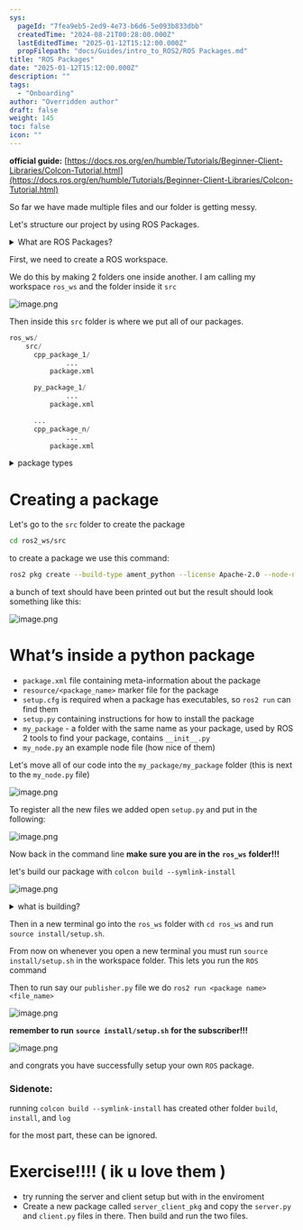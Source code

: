 ```yaml
---
sys:
  pageId: "7fea9eb5-2ed9-4e73-b6d6-5e093b833dbb"
  createdTime: "2024-08-21T00:28:00.000Z"
  lastEditedTime: "2025-01-12T15:12:00.000Z"
  propFilepath: "docs/Guides/intro_to_ROS2/ROS Packages.md"
title: "ROS Packages"
date: "2025-01-12T15:12:00.000Z"
description: ""
tags:
  - "Onboarding"
author: "Overridden author"
draft: false
weight: 145
toc: false
icon: ""
---
```


**official guide:** [https://docs.ros.org/en/humble/Tutorials/Beginner-Client-Libraries/Colcon-Tutorial.html](https://docs.ros.org/en/humble/Tutorials/Beginner-Client-Libraries/Colcon-Tutorial.html)

So far we have made multiple files and our folder is getting messy.

Let's structure our project by using ROS Packages.

<details>

<summary>What are ROS Packages?</summary>

ROS Packages are, as the name implies, packages of code that are highly sharable between ROS developers.

They consist of a folder, `package.xml` file, and source code

```python
      cpp_package_1/
		      ... imagine much code files here ..
          package.xml
```

</details>

First, we need to create a ROS workspace.

We do this by making 2 folders one inside another. I am calling my workspace `ros_ws` and the folder inside it `src`

![image.png](https://prod-files-secure.s3.us-west-2.amazonaws.com/d518164a-d88e-44d1-a4ee-3adb3bd8bce0/70706947-fd18-4537-a67b-e12946812d31/image.png?X-Amz-Algorithm=AWS4-HMAC-SHA256&X-Amz-Content-Sha256=UNSIGNED-PAYLOAD&X-Amz-Credential=ASIAZI2LB466ZH7AZXHB%2F20250603%2Fus-west-2%2Fs3%2Faws4_request&X-Amz-Date=20250603T190723Z&X-Amz-Expires=3600&X-Amz-Security-Token=IQoJb3JpZ2luX2VjEEMaCXVzLXdlc3QtMiJGMEQCIBilJdfS5i%2FEVm%2BnNUBJp2WJR%2BGFKWs0syMkBrKH5kZ9AiB3GdVkPGfavkLBICnXjPy5ZEuE%2BllvYZI2f8uf%2FLj9xCr%2FAwgcEAAaDDYzNzQyMzE4MzgwNSIMqYe4gcY1x2mhV%2B2qKtwDrVKTUiZnSexBYSJlyMbJj5G%2FBZJF%2FO5MjWIcM%2BVbRumA6QbDGMzDbEzcDL3c%2FtOTWejgRFqrc5FzjWlmdcwLYYKp3eSX2ulevUWfKbk8y1NbUcWdRHri4NZmx6tpEhXUTbFr7DahrLENpPzoS7LznJc67znsvkDNitsPejZL0maM0bKMhTEw0VKlD2E2ckofBkHDFmBCDi0g7ehNy4aaSjIYMJKY9ptKiBZR%2Ba8ydx23rC%2FJ5zIydcdWiYBaKipGYkD%2Fb2T1NdVNIzyZkuApIwSQYxLuecF3RVXy9za%2BsLiS2yj0h5ERvyoZABKQ1s3WCFXEvV%2FVwWrry2YhsQYG9iC5dY9qR1HIpWjD8ogQOQq5Y%2BWSj%2Fzubuj3OAibZTq4rtx8AAL6zEyeCrfKd8a7zkYtDclBJMKkgBtgvjJAohaVaHILyB2PhHJ6Fd1PvcnNgZSdKzApMRPXM%2BxCDpZZUF3KcjNiIEO1fzYWMT2GouJ48WdviSUQJgRfNWdKLBXwy7wQ5ju%2FzT7JFNt3sU6KHJMoL4QiHxOiaDQajUDOrCu8seZ18QC3bYR7JWdcGD5WI%2FOkrheVIkMRR5H%2BHevgsNs04RBlm9%2B3VcClq1ja2aGvCyP0wdnh0qCbBFow74X9wQY6pgHm3oPKCyXCwTNx0FAEjP4u04yEtNgLObxKOHwdS9NFLGpJZgMfyXUce2ct4M%2FgqQOJauK8aKOFgAYY2uci2DRqG%2BfUMYJQ0PTuFbv5uBUrzGboYUk01eynHAyWoaIWNfcCXiyv1him3IVtVffOgMrW9%2FlID2A5S0Qd6jU8YMItYQFuYsIWuaHFWITD7pWt58XZZqDXpiKtO7jPRggX6zzHsJbDjz6E&X-Amz-Signature=72ab58961bb356f15cb0cd75b7c2aba434ace6eaff949adfd7dff0fee2d49064&X-Amz-SignedHeaders=host&x-id=GetObject)

Then inside this `src` folder is where we put all of our packages.

```python
ros_ws/
    src/
      cpp_package_1/
		      ...
          package.xml

      py_package_1/
		      ...
          package.xml

      ...
      cpp_package_n/
		      ...
          package.xml

```

<details>

<summary>package types</summary>

packages can be either `C++` or python.

the intern file structure is different for each but for this guide we will stick to creating python packages

</details>

# Creating a package

Let's go to the `src` folder to create the package

```bash
cd ros2_ws/src
```

to create a package we use this command:

```bash
ros2 pkg create --build-type ament_python --license Apache-2.0 --node-name my_node my_package
```

a bunch of text should have been printed out but the result should look something like this:

![image.png](https://prod-files-secure.s3.us-west-2.amazonaws.com/d518164a-d88e-44d1-a4ee-3adb3bd8bce0/e6cf1e3f-8512-4a3e-b131-079f800bf3e8/image.png?X-Amz-Algorithm=AWS4-HMAC-SHA256&X-Amz-Content-Sha256=UNSIGNED-PAYLOAD&X-Amz-Credential=ASIAZI2LB466ZH7AZXHB%2F20250603%2Fus-west-2%2Fs3%2Faws4_request&X-Amz-Date=20250603T190723Z&X-Amz-Expires=3600&X-Amz-Security-Token=IQoJb3JpZ2luX2VjEEMaCXVzLXdlc3QtMiJGMEQCIBilJdfS5i%2FEVm%2BnNUBJp2WJR%2BGFKWs0syMkBrKH5kZ9AiB3GdVkPGfavkLBICnXjPy5ZEuE%2BllvYZI2f8uf%2FLj9xCr%2FAwgcEAAaDDYzNzQyMzE4MzgwNSIMqYe4gcY1x2mhV%2B2qKtwDrVKTUiZnSexBYSJlyMbJj5G%2FBZJF%2FO5MjWIcM%2BVbRumA6QbDGMzDbEzcDL3c%2FtOTWejgRFqrc5FzjWlmdcwLYYKp3eSX2ulevUWfKbk8y1NbUcWdRHri4NZmx6tpEhXUTbFr7DahrLENpPzoS7LznJc67znsvkDNitsPejZL0maM0bKMhTEw0VKlD2E2ckofBkHDFmBCDi0g7ehNy4aaSjIYMJKY9ptKiBZR%2Ba8ydx23rC%2FJ5zIydcdWiYBaKipGYkD%2Fb2T1NdVNIzyZkuApIwSQYxLuecF3RVXy9za%2BsLiS2yj0h5ERvyoZABKQ1s3WCFXEvV%2FVwWrry2YhsQYG9iC5dY9qR1HIpWjD8ogQOQq5Y%2BWSj%2Fzubuj3OAibZTq4rtx8AAL6zEyeCrfKd8a7zkYtDclBJMKkgBtgvjJAohaVaHILyB2PhHJ6Fd1PvcnNgZSdKzApMRPXM%2BxCDpZZUF3KcjNiIEO1fzYWMT2GouJ48WdviSUQJgRfNWdKLBXwy7wQ5ju%2FzT7JFNt3sU6KHJMoL4QiHxOiaDQajUDOrCu8seZ18QC3bYR7JWdcGD5WI%2FOkrheVIkMRR5H%2BHevgsNs04RBlm9%2B3VcClq1ja2aGvCyP0wdnh0qCbBFow74X9wQY6pgHm3oPKCyXCwTNx0FAEjP4u04yEtNgLObxKOHwdS9NFLGpJZgMfyXUce2ct4M%2FgqQOJauK8aKOFgAYY2uci2DRqG%2BfUMYJQ0PTuFbv5uBUrzGboYUk01eynHAyWoaIWNfcCXiyv1him3IVtVffOgMrW9%2FlID2A5S0Qd6jU8YMItYQFuYsIWuaHFWITD7pWt58XZZqDXpiKtO7jPRggX6zzHsJbDjz6E&X-Amz-Signature=a7ef319659ceb9565360e5324de8b4079c49355dedbc07d6f7ae218a038b7060&X-Amz-SignedHeaders=host&x-id=GetObject)

# What’s inside a python package

- `package.xml` file containing meta-information about the package
- `resource/<package_name>` marker file for the package
- `setup.cfg` is required when a package has executables, so `ros2 run` can find them
- `setup.py` containing instructions for how to install the package
- `my_package` - a folder with the same name as your package, used by ROS 2 tools to find your package, contains `__init__.py`
- `my_node.py` an example node file (how nice of them)

Let's move all of our code into the `my_package/my_package` folder (this is next to the `my_node.py` file)

![image.png](https://prod-files-secure.s3.us-west-2.amazonaws.com/d518164a-d88e-44d1-a4ee-3adb3bd8bce0/9ce58f11-0da9-4d3e-b86d-506a9685d378/image.png?X-Amz-Algorithm=AWS4-HMAC-SHA256&X-Amz-Content-Sha256=UNSIGNED-PAYLOAD&X-Amz-Credential=ASIAZI2LB466ZH7AZXHB%2F20250603%2Fus-west-2%2Fs3%2Faws4_request&X-Amz-Date=20250603T190723Z&X-Amz-Expires=3600&X-Amz-Security-Token=IQoJb3JpZ2luX2VjEEMaCXVzLXdlc3QtMiJGMEQCIBilJdfS5i%2FEVm%2BnNUBJp2WJR%2BGFKWs0syMkBrKH5kZ9AiB3GdVkPGfavkLBICnXjPy5ZEuE%2BllvYZI2f8uf%2FLj9xCr%2FAwgcEAAaDDYzNzQyMzE4MzgwNSIMqYe4gcY1x2mhV%2B2qKtwDrVKTUiZnSexBYSJlyMbJj5G%2FBZJF%2FO5MjWIcM%2BVbRumA6QbDGMzDbEzcDL3c%2FtOTWejgRFqrc5FzjWlmdcwLYYKp3eSX2ulevUWfKbk8y1NbUcWdRHri4NZmx6tpEhXUTbFr7DahrLENpPzoS7LznJc67znsvkDNitsPejZL0maM0bKMhTEw0VKlD2E2ckofBkHDFmBCDi0g7ehNy4aaSjIYMJKY9ptKiBZR%2Ba8ydx23rC%2FJ5zIydcdWiYBaKipGYkD%2Fb2T1NdVNIzyZkuApIwSQYxLuecF3RVXy9za%2BsLiS2yj0h5ERvyoZABKQ1s3WCFXEvV%2FVwWrry2YhsQYG9iC5dY9qR1HIpWjD8ogQOQq5Y%2BWSj%2Fzubuj3OAibZTq4rtx8AAL6zEyeCrfKd8a7zkYtDclBJMKkgBtgvjJAohaVaHILyB2PhHJ6Fd1PvcnNgZSdKzApMRPXM%2BxCDpZZUF3KcjNiIEO1fzYWMT2GouJ48WdviSUQJgRfNWdKLBXwy7wQ5ju%2FzT7JFNt3sU6KHJMoL4QiHxOiaDQajUDOrCu8seZ18QC3bYR7JWdcGD5WI%2FOkrheVIkMRR5H%2BHevgsNs04RBlm9%2B3VcClq1ja2aGvCyP0wdnh0qCbBFow74X9wQY6pgHm3oPKCyXCwTNx0FAEjP4u04yEtNgLObxKOHwdS9NFLGpJZgMfyXUce2ct4M%2FgqQOJauK8aKOFgAYY2uci2DRqG%2BfUMYJQ0PTuFbv5uBUrzGboYUk01eynHAyWoaIWNfcCXiyv1him3IVtVffOgMrW9%2FlID2A5S0Qd6jU8YMItYQFuYsIWuaHFWITD7pWt58XZZqDXpiKtO7jPRggX6zzHsJbDjz6E&X-Amz-Signature=3f2df28df04717f4b01e39f116489420d4a8610a7fc1d2caf188a41833238e3d&X-Amz-SignedHeaders=host&x-id=GetObject)

To register all the new files we added open `setup.py` and put in the following:

![image.png](https://prod-files-secure.s3.us-west-2.amazonaws.com/d518164a-d88e-44d1-a4ee-3adb3bd8bce0/1cd7c262-4cae-4496-9d75-c178537d24a2/image.png?X-Amz-Algorithm=AWS4-HMAC-SHA256&X-Amz-Content-Sha256=UNSIGNED-PAYLOAD&X-Amz-Credential=ASIAZI2LB466ZH7AZXHB%2F20250603%2Fus-west-2%2Fs3%2Faws4_request&X-Amz-Date=20250603T190723Z&X-Amz-Expires=3600&X-Amz-Security-Token=IQoJb3JpZ2luX2VjEEMaCXVzLXdlc3QtMiJGMEQCIBilJdfS5i%2FEVm%2BnNUBJp2WJR%2BGFKWs0syMkBrKH5kZ9AiB3GdVkPGfavkLBICnXjPy5ZEuE%2BllvYZI2f8uf%2FLj9xCr%2FAwgcEAAaDDYzNzQyMzE4MzgwNSIMqYe4gcY1x2mhV%2B2qKtwDrVKTUiZnSexBYSJlyMbJj5G%2FBZJF%2FO5MjWIcM%2BVbRumA6QbDGMzDbEzcDL3c%2FtOTWejgRFqrc5FzjWlmdcwLYYKp3eSX2ulevUWfKbk8y1NbUcWdRHri4NZmx6tpEhXUTbFr7DahrLENpPzoS7LznJc67znsvkDNitsPejZL0maM0bKMhTEw0VKlD2E2ckofBkHDFmBCDi0g7ehNy4aaSjIYMJKY9ptKiBZR%2Ba8ydx23rC%2FJ5zIydcdWiYBaKipGYkD%2Fb2T1NdVNIzyZkuApIwSQYxLuecF3RVXy9za%2BsLiS2yj0h5ERvyoZABKQ1s3WCFXEvV%2FVwWrry2YhsQYG9iC5dY9qR1HIpWjD8ogQOQq5Y%2BWSj%2Fzubuj3OAibZTq4rtx8AAL6zEyeCrfKd8a7zkYtDclBJMKkgBtgvjJAohaVaHILyB2PhHJ6Fd1PvcnNgZSdKzApMRPXM%2BxCDpZZUF3KcjNiIEO1fzYWMT2GouJ48WdviSUQJgRfNWdKLBXwy7wQ5ju%2FzT7JFNt3sU6KHJMoL4QiHxOiaDQajUDOrCu8seZ18QC3bYR7JWdcGD5WI%2FOkrheVIkMRR5H%2BHevgsNs04RBlm9%2B3VcClq1ja2aGvCyP0wdnh0qCbBFow74X9wQY6pgHm3oPKCyXCwTNx0FAEjP4u04yEtNgLObxKOHwdS9NFLGpJZgMfyXUce2ct4M%2FgqQOJauK8aKOFgAYY2uci2DRqG%2BfUMYJQ0PTuFbv5uBUrzGboYUk01eynHAyWoaIWNfcCXiyv1him3IVtVffOgMrW9%2FlID2A5S0Qd6jU8YMItYQFuYsIWuaHFWITD7pWt58XZZqDXpiKtO7jPRggX6zzHsJbDjz6E&X-Amz-Signature=7a8413b3596b9bcb5f5fe676c756960adea62d42b39ca729933d4ca4043e0674&X-Amz-SignedHeaders=host&x-id=GetObject)

Now back in the command line **make sure you are in the** **`ros_ws`** **folder!!!**

let's build our package with `colcon build --symlink-install`

![image.png](https://prod-files-secure.s3.us-west-2.amazonaws.com/d518164a-d88e-44d1-a4ee-3adb3bd8bce0/2f2a0d27-b173-48fd-b189-5f5c0ce65619/image.png?X-Amz-Algorithm=AWS4-HMAC-SHA256&X-Amz-Content-Sha256=UNSIGNED-PAYLOAD&X-Amz-Credential=ASIAZI2LB466ZH7AZXHB%2F20250603%2Fus-west-2%2Fs3%2Faws4_request&X-Amz-Date=20250603T190723Z&X-Amz-Expires=3600&X-Amz-Security-Token=IQoJb3JpZ2luX2VjEEMaCXVzLXdlc3QtMiJGMEQCIBilJdfS5i%2FEVm%2BnNUBJp2WJR%2BGFKWs0syMkBrKH5kZ9AiB3GdVkPGfavkLBICnXjPy5ZEuE%2BllvYZI2f8uf%2FLj9xCr%2FAwgcEAAaDDYzNzQyMzE4MzgwNSIMqYe4gcY1x2mhV%2B2qKtwDrVKTUiZnSexBYSJlyMbJj5G%2FBZJF%2FO5MjWIcM%2BVbRumA6QbDGMzDbEzcDL3c%2FtOTWejgRFqrc5FzjWlmdcwLYYKp3eSX2ulevUWfKbk8y1NbUcWdRHri4NZmx6tpEhXUTbFr7DahrLENpPzoS7LznJc67znsvkDNitsPejZL0maM0bKMhTEw0VKlD2E2ckofBkHDFmBCDi0g7ehNy4aaSjIYMJKY9ptKiBZR%2Ba8ydx23rC%2FJ5zIydcdWiYBaKipGYkD%2Fb2T1NdVNIzyZkuApIwSQYxLuecF3RVXy9za%2BsLiS2yj0h5ERvyoZABKQ1s3WCFXEvV%2FVwWrry2YhsQYG9iC5dY9qR1HIpWjD8ogQOQq5Y%2BWSj%2Fzubuj3OAibZTq4rtx8AAL6zEyeCrfKd8a7zkYtDclBJMKkgBtgvjJAohaVaHILyB2PhHJ6Fd1PvcnNgZSdKzApMRPXM%2BxCDpZZUF3KcjNiIEO1fzYWMT2GouJ48WdviSUQJgRfNWdKLBXwy7wQ5ju%2FzT7JFNt3sU6KHJMoL4QiHxOiaDQajUDOrCu8seZ18QC3bYR7JWdcGD5WI%2FOkrheVIkMRR5H%2BHevgsNs04RBlm9%2B3VcClq1ja2aGvCyP0wdnh0qCbBFow74X9wQY6pgHm3oPKCyXCwTNx0FAEjP4u04yEtNgLObxKOHwdS9NFLGpJZgMfyXUce2ct4M%2FgqQOJauK8aKOFgAYY2uci2DRqG%2BfUMYJQ0PTuFbv5uBUrzGboYUk01eynHAyWoaIWNfcCXiyv1him3IVtVffOgMrW9%2FlID2A5S0Qd6jU8YMItYQFuYsIWuaHFWITD7pWt58XZZqDXpiKtO7jPRggX6zzHsJbDjz6E&X-Amz-Signature=4595f88ef864752128584f49ae07db762b9fa6a78f52f53d0a778d9e8696d6a0&X-Amz-SignedHeaders=host&x-id=GetObject)

<details>

<summary>what is building?</summary>

if you are a CS major at Rose-Hulman you will learn the answer to this in CSSE132

but TLDR; is it combines all the code files into one program that can be run easily 

</details>

Then in a new terminal go into the `ros_ws` folder with `cd ros_ws` and run `source install/setup.sh`. 

From now on whenever you open a new terminal you must run `source install/setup.sh` in the workspace folder. This lets you run the `ROS` command

Then to run say our `publisher.py` file we do `ros2 run <package name> <file_name>`

![image.png](https://prod-files-secure.s3.us-west-2.amazonaws.com/d518164a-d88e-44d1-a4ee-3adb3bd8bce0/4f4b1219-3a44-4632-aa0a-ce3471699f59/image.png?X-Amz-Algorithm=AWS4-HMAC-SHA256&X-Amz-Content-Sha256=UNSIGNED-PAYLOAD&X-Amz-Credential=ASIAZI2LB466ZH7AZXHB%2F20250603%2Fus-west-2%2Fs3%2Faws4_request&X-Amz-Date=20250603T190723Z&X-Amz-Expires=3600&X-Amz-Security-Token=IQoJb3JpZ2luX2VjEEMaCXVzLXdlc3QtMiJGMEQCIBilJdfS5i%2FEVm%2BnNUBJp2WJR%2BGFKWs0syMkBrKH5kZ9AiB3GdVkPGfavkLBICnXjPy5ZEuE%2BllvYZI2f8uf%2FLj9xCr%2FAwgcEAAaDDYzNzQyMzE4MzgwNSIMqYe4gcY1x2mhV%2B2qKtwDrVKTUiZnSexBYSJlyMbJj5G%2FBZJF%2FO5MjWIcM%2BVbRumA6QbDGMzDbEzcDL3c%2FtOTWejgRFqrc5FzjWlmdcwLYYKp3eSX2ulevUWfKbk8y1NbUcWdRHri4NZmx6tpEhXUTbFr7DahrLENpPzoS7LznJc67znsvkDNitsPejZL0maM0bKMhTEw0VKlD2E2ckofBkHDFmBCDi0g7ehNy4aaSjIYMJKY9ptKiBZR%2Ba8ydx23rC%2FJ5zIydcdWiYBaKipGYkD%2Fb2T1NdVNIzyZkuApIwSQYxLuecF3RVXy9za%2BsLiS2yj0h5ERvyoZABKQ1s3WCFXEvV%2FVwWrry2YhsQYG9iC5dY9qR1HIpWjD8ogQOQq5Y%2BWSj%2Fzubuj3OAibZTq4rtx8AAL6zEyeCrfKd8a7zkYtDclBJMKkgBtgvjJAohaVaHILyB2PhHJ6Fd1PvcnNgZSdKzApMRPXM%2BxCDpZZUF3KcjNiIEO1fzYWMT2GouJ48WdviSUQJgRfNWdKLBXwy7wQ5ju%2FzT7JFNt3sU6KHJMoL4QiHxOiaDQajUDOrCu8seZ18QC3bYR7JWdcGD5WI%2FOkrheVIkMRR5H%2BHevgsNs04RBlm9%2B3VcClq1ja2aGvCyP0wdnh0qCbBFow74X9wQY6pgHm3oPKCyXCwTNx0FAEjP4u04yEtNgLObxKOHwdS9NFLGpJZgMfyXUce2ct4M%2FgqQOJauK8aKOFgAYY2uci2DRqG%2BfUMYJQ0PTuFbv5uBUrzGboYUk01eynHAyWoaIWNfcCXiyv1him3IVtVffOgMrW9%2FlID2A5S0Qd6jU8YMItYQFuYsIWuaHFWITD7pWt58XZZqDXpiKtO7jPRggX6zzHsJbDjz6E&X-Amz-Signature=6d545af39cd303349943c242366b30639270ac626e0ccc7f5f437bf0c260c385&X-Amz-SignedHeaders=host&x-id=GetObject)

**remember to run** **`source install/setup.sh`** **for the subscriber!!!**

![image.png](https://prod-files-secure.s3.us-west-2.amazonaws.com/d518164a-d88e-44d1-a4ee-3adb3bd8bce0/02121119-dad4-49ec-8356-c956108b4243/image.png?X-Amz-Algorithm=AWS4-HMAC-SHA256&X-Amz-Content-Sha256=UNSIGNED-PAYLOAD&X-Amz-Credential=ASIAZI2LB466ZH7AZXHB%2F20250603%2Fus-west-2%2Fs3%2Faws4_request&X-Amz-Date=20250603T190723Z&X-Amz-Expires=3600&X-Amz-Security-Token=IQoJb3JpZ2luX2VjEEMaCXVzLXdlc3QtMiJGMEQCIBilJdfS5i%2FEVm%2BnNUBJp2WJR%2BGFKWs0syMkBrKH5kZ9AiB3GdVkPGfavkLBICnXjPy5ZEuE%2BllvYZI2f8uf%2FLj9xCr%2FAwgcEAAaDDYzNzQyMzE4MzgwNSIMqYe4gcY1x2mhV%2B2qKtwDrVKTUiZnSexBYSJlyMbJj5G%2FBZJF%2FO5MjWIcM%2BVbRumA6QbDGMzDbEzcDL3c%2FtOTWejgRFqrc5FzjWlmdcwLYYKp3eSX2ulevUWfKbk8y1NbUcWdRHri4NZmx6tpEhXUTbFr7DahrLENpPzoS7LznJc67znsvkDNitsPejZL0maM0bKMhTEw0VKlD2E2ckofBkHDFmBCDi0g7ehNy4aaSjIYMJKY9ptKiBZR%2Ba8ydx23rC%2FJ5zIydcdWiYBaKipGYkD%2Fb2T1NdVNIzyZkuApIwSQYxLuecF3RVXy9za%2BsLiS2yj0h5ERvyoZABKQ1s3WCFXEvV%2FVwWrry2YhsQYG9iC5dY9qR1HIpWjD8ogQOQq5Y%2BWSj%2Fzubuj3OAibZTq4rtx8AAL6zEyeCrfKd8a7zkYtDclBJMKkgBtgvjJAohaVaHILyB2PhHJ6Fd1PvcnNgZSdKzApMRPXM%2BxCDpZZUF3KcjNiIEO1fzYWMT2GouJ48WdviSUQJgRfNWdKLBXwy7wQ5ju%2FzT7JFNt3sU6KHJMoL4QiHxOiaDQajUDOrCu8seZ18QC3bYR7JWdcGD5WI%2FOkrheVIkMRR5H%2BHevgsNs04RBlm9%2B3VcClq1ja2aGvCyP0wdnh0qCbBFow74X9wQY6pgHm3oPKCyXCwTNx0FAEjP4u04yEtNgLObxKOHwdS9NFLGpJZgMfyXUce2ct4M%2FgqQOJauK8aKOFgAYY2uci2DRqG%2BfUMYJQ0PTuFbv5uBUrzGboYUk01eynHAyWoaIWNfcCXiyv1him3IVtVffOgMrW9%2FlID2A5S0Qd6jU8YMItYQFuYsIWuaHFWITD7pWt58XZZqDXpiKtO7jPRggX6zzHsJbDjz6E&X-Amz-Signature=d7f381d541da604fe1ef633bd1bb53da293aa0f59172ef9c26836beed10b7caf&X-Amz-SignedHeaders=host&x-id=GetObject)

and congrats you have successfully setup your own `ROS` package.

### Sidenote:

running `colcon build --symlink-install` has created other folder `build`, `install`, and `log`

for the most part, these can be ignored.

# Exercise!!!! ( ik u love them )

- try running the server and client setup but with in the enviroment
- Create a new package called `server_client_pkg` and copy the `server.py` and `client.py` files in there. Then build and run the two files.
